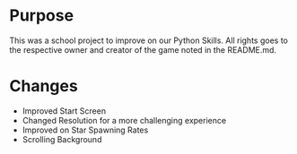 # Purpose
This was a school project to improve on our Python Skills.
All rights goes to the respective owner and creator of the game noted in the README.md.

# Changes
- Improved Start Screen
- Changed Resolution for a more challenging experience
- Improved on Star Spawning Rates
- Scrolling Background